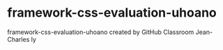 # framework-css-evaluation-uhoano
framework-css-evaluation-uhoano created by GitHub Classroom
Jean-Charles ly
